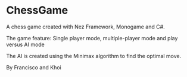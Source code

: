 # ChessGame

A chess game created with Nez Framework, Monogame and C#.

The game feature: Single player mode, multiple-player mode and play versus AI mode

The AI is created using the Minimax algorithm to find the optimal move.

By Francisco and Khoi
